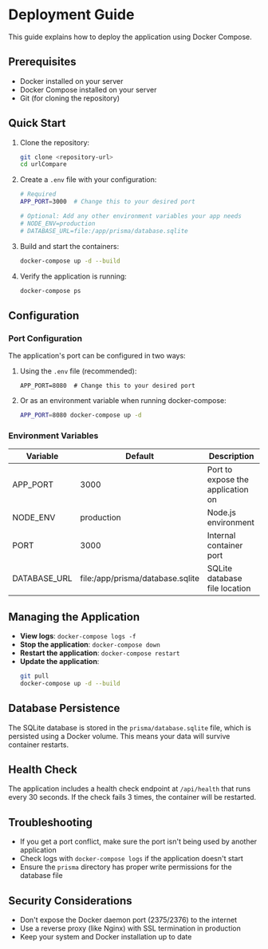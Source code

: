 # Deployment Guide

This guide explains how to deploy the application using Docker Compose.

## Prerequisites

- Docker installed on your server
- Docker Compose installed on your server
- Git (for cloning the repository)

## Quick Start

1. Clone the repository:
   ```bash
   git clone <repository-url>
   cd urlCompare
   ```

2. Create a `.env` file with your configuration:
   ```bash
   # Required
   APP_PORT=3000  # Change this to your desired port
   
   # Optional: Add any other environment variables your app needs
   # NODE_ENV=production
   # DATABASE_URL=file:/app/prisma/database.sqlite
   ```

3. Build and start the containers:
   ```bash
   docker-compose up -d --build
   ```

4. Verify the application is running:
   ```bash
   docker-compose ps
   ```

## Configuration

### Port Configuration

The application's port can be configured in two ways:

1. Using the `.env` file (recommended):
   ```env
   APP_PORT=8080  # Change this to your desired port
   ```

2. Or as an environment variable when running docker-compose:
   ```bash
   APP_PORT=8080 docker-compose up -d
   ```

### Environment Variables

| Variable     | Default | Description                         |
|--------------|---------|-------------------------------------|
| APP_PORT     | 3000    | Port to expose the application on   |
| NODE_ENV     | production | Node.js environment                |
| PORT         | 3000    | Internal container port             |
| DATABASE_URL | file:/app/prisma/database.sqlite | SQLite database file location |

## Managing the Application

- **View logs**: `docker-compose logs -f`
- **Stop the application**: `docker-compose down`
- **Restart the application**: `docker-compose restart`
- **Update the application**:
  ```bash
  git pull
  docker-compose up -d --build
  ```

## Database Persistence

The SQLite database is stored in the `prisma/database.sqlite` file, which is persisted using a Docker volume. This means your data will survive container restarts.

## Health Check

The application includes a health check endpoint at `/api/health` that runs every 30 seconds. If the check fails 3 times, the container will be restarted.

## Troubleshooting

- If you get a port conflict, make sure the port isn't being used by another application
- Check logs with `docker-compose logs` if the application doesn't start
- Ensure the `prisma` directory has proper write permissions for the database file

## Security Considerations

- Don't expose the Docker daemon port (2375/2376) to the internet
- Use a reverse proxy (like Nginx) with SSL termination in production
- Keep your system and Docker installation up to date
